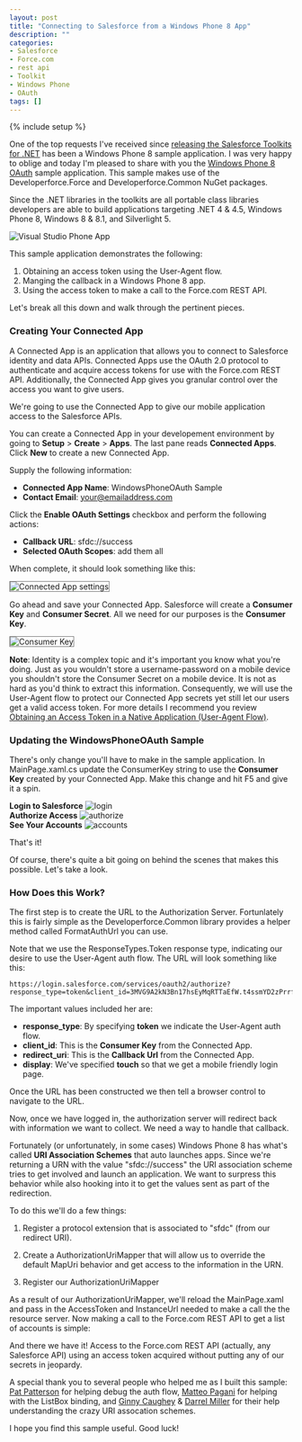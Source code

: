 ```yaml
---
layout: post
title: "Connecting to Salesforce from a Windows Phone 8 App"
description: ""
categories:
- Salesforce
- Force.com
- rest api
- Toolkit
- Windows Phone
- OAuth
tags: []
---
```

{% include setup %}

One of the top requests I've received since [releasing the Salesforce Toolkits for .NET](http://www.wadewegner.com/2014/01/announcing-the-salesforce-toolkits-for-net/) has been a Windows Phone 8 sample application. I was very happy to oblige and today I'm pleased to share with you the [Windows Phone 8 OAuth](https://github.com/developerforce/Force.com-Toolkit-for-NET/tree/master/samples/WindowsPhoneOAuth) sample application. This sample makes use of the <span class="inline-code">Developerforce.Force</span> and <span class="inline-code">Developerforce.Common</span> NuGet packages.

Since the .NET libraries in the toolkits are all portable class libraries developers are able to build applications targeting .NET 4 & 4.5, Windows Phone 8, Windows 8 & 8.1, and Silverlight 5.

![Visual Studio Phone App](https://f.cloud.github.com/assets/746259/2034797/fa1a98d6-8930-11e3-987b-c11f2c77feb2.png)

This sample application demonstrates the following:

1. Obtaining an access token using the User-Agent flow.
2. Manging the callback in a Windows Phone 8 app.
3. Using the access token to make a call to the Force.com REST API.

Let's break all this down and walk through the pertinent pieces.

### Creating Your Connected App

A Connected App is an application that allows you to connect to Salesforce identity and data APIs. Connected Apps use the OAuth 2.0 protocol to authenticate and acquire access tokens for use with the Force.com REST API. Additionally, the Connected App gives you granular control over the access you want to give users.

We're going to use the Connected App to give our mobile application access to the Salesforce APIs.

You can create a Connected App in your developement environment by going to **Setup** > **Create** > **Apps**. The last pane reads **Connected Apps**. Click **New** to create a new Connected App.

Supply the following information:

- **Connected App Name**: WindowsPhoneOAuth Sample
- **Contact Email**: your@emailaddress.com

Click the **Enable OAuth Settings** checkbox and perform the following actions:

- **Callback URL**: sfdc://success
- **Selected OAuth Scopes**: add them all

When complete, it should look something like this:

<img src="https://f.cloud.github.com/assets/746259/2034037/1bb7ae04-8925-11e3-8271-d2c99f4d80d9.png" alt="Connected App settings" style="border-style: solid;border-width:1px;border-color:#767676;">

Go ahead and save your Connected App. Salesforce will create a **Consumer Key** and **Consumer Secret**. All we need for our purposes is the **Consumer Key**.

<img src="https://f.cloud.github.com/assets/746259/2034118/5565bf82-8926-11e3-9f55-a7d3b555fc37.png" alt="Consumer Key" style="border-style: solid;border-width:1px;border-color:#767676;">

**Note**: Identity is a complex topic and it's important you know what you're doing. Just as you wouldn't store a username-password on a mobile device you shouldn't store the Consumer Secret on a mobile device. It is not as hard as you'd think to extract this information. Consequently, we will use the User-Agent flow to protect our Connected App secrets yet still let our users get a valid access token. For more details I recommend you review [Obtaining an Access Token in a Native Application (User-Agent Flow)](http://wiki.developerforce.com/page/Digging_Deeper_into_OAuth_2.0_on_Force.com#Obtaining_an_Access_Token_in_a_Native_Application_.28User-Agent_Flow.29).

### Updating the WindowsPhoneOAuth Sample

There's only change you'll have to make in the sample application. In <span class="inline-code">MainPage.xaml.cs</span> update the <span class="inline-code">ConsumerKey</span> string to use the **Consumer Key** created by your Connected App. Make this change and hit F5 and give it a spin.

<div class="row-fluid">
<div class="span4">
<strong>Login to Salesforce</strong>

<img src="https://f.cloud.github.com/assets/746259/2034280/9ce3b5e2-8928-11e3-9a0c-753c65ef917b.png" alt="login">

</div>
<div class="span4">
<strong>Authorize Access</strong>

<img src="https://f.cloud.github.com/assets/746259/2034281/9e48d9b2-8928-11e3-9bd7-7bba48bbee60.png" alt="authorize">

</div>
<div class="span4">
<strong>See Your Accounts</strong>

<img src="https://f.cloud.github.com/assets/746259/2034282/9fe3f284-8928-11e3-8849-94ee1fee1843.png" alt="accounts">

</div>
</div>

That's it!

Of course, there's quite a bit going on behind the scenes that makes this possible. Let's take a look.

### How Does this Work?

The first step is to create the URL to the Authorization Server. Fortunlately this is fairly simple as the 
<span class="inline-code">Developerforce.Common</span> library provides a helper method called <span class="inline-code">FormatAuthUrl</span> you can use.


<script src="https://gist.github.com/wadewegner/8697510.js?file=CreateAndBrowseAuthURL.cs"></script>

Note that we use the <span class="inline-code">ResponseTypes.Token</span> response type, indicating our desire to use the User-Agent auth flow. The URL will look something like this:

```
https://login.salesforce.com/services/oauth2/authorize?response_type=token&client_id=3MVG9A2kN3Bn17hsEyMqRTTaEfW.t4ssmYD2zPrrftW7vokEg0kCWj3H_NwryefANj37hbxV_KyB0Qd2NLySH&redirect_uri=sfdc://success&display=touch&immediate=False&state=&scope=
```

The important values included her are:

- **response_type**: By specifying **token** we indicate the User-Agent auth flow.
- **client_id**: This is the **Consumer Key** from the Connected App.
- **redirect_uri**: This is the **Callback Url** from the Connected App.
- **display**: We've specified **touch** so that we get a mobile friendly login page.

Once the URL has been constructed we then tell a browser control to navigate to the URL.

Now, once we have logged in, the authorization server will redirect back with information we want to collect. We need a way to handle that callback.

Fortunately (or unfortunately, in some cases) Windows Phone 8 has what's called **URI Association Schemes** that auto launches apps. Since we're returning a URN with the value "sfdc://success" the URI association scheme tries to get involved and launch an application. We want to surpress this behavior while also hooking into it to get the values sent as part of the redirection.

To do this we'll do a few things:

1. Register a protocol extension that is associated to "sfdc" (from our redirect URI).

	<script src="https://gist.github.com/wadewegner/8697510.js?file=WMAppManifest.xml"></script>

2. Create a <span class="inline-code">AuthorizationUriMapper</span> that will allow us to override the default <span class="inline-code">MapUri</span> behavior and get access to the information in the URN.

	<script src="https://gist.github.com/wadewegner/8697510.js?file=AssociationUriMapper.cs"></script>

3. Register our <span class="inline-code">AuthorizationUriMapper</span>

	<script src="https://gist.github.com/wadewegner/8697510.js?file=InitializePhoneApplication.cs"></script>

As a result of our <span class="inline-code">AuthorizationUriMapper</span>, we'll reload the <span class="inline-code">MainPage.xaml</span> and pass in the <span class="inline-code">AccessToken</span> and <span class="inline-code">InstanceUrl</span> needed to make a call the the resource server. Now making a call to the Force.com REST API to get a list of accounts is simple:

<script src="https://gist.github.com/wadewegner/8697510.js?file=LoadAccounts.cs"></script>

And there we have it! Access to the Force.com REST API (actually, any Salesforce API) using an access token acquired without putting any of our secrets in jeopardy.

A special thank you to several people who helped me as I built this sample: [Pat Patterson](http://twitter.com/metadaddy) for helping debug the auth flow, [Matteo Pagani](http://twitter.com/qmatteoq) for helping with the ListBox binding, and [Ginny Caughey](http://twitter.com/gcaughey) & [Darrel Miller](http://twitter.com/darrel_miller) for their help understanding the crazy URI assocation schemes.

I hope you find this sample useful. Good luck!